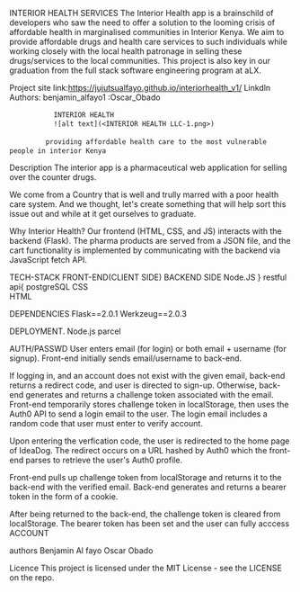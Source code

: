 INTERIOR HEALTH SERVICES
The Interior Health app is a brainschild of developers who saw the need to offer a solution to the looming crisis of affordable health in marginalised communities in Interior Kenya. We aim to provide affordable drugs and health care services to such individuals while working closely with the local health patronage in selling these drugs/services to the local communities. This project is also key in our graduation from the full stack software engineering program at aLX.

Project site link:https://jujutsualfayo.github.io/interiorhealth_v1/
Linkdln Authors: benjamin_alfayo1
               :Oscar_Obado

               INTERIOR HEALTH
               ![alt text](<INTERIOR HEALTH LLC-1.png>)

             providing affordable health care to the most vulnerable people in interior Kenya
Description
The interior app is a pharmaceutical web application for selling over the counter drugs.

We come from a Country that is well and trully marred with a poor health care system. And we thought, let's create something that will help sort this issue out and while at it get ourselves to graduate.

Why Interior Health?
Our frontend (HTML, CSS, and JS) interacts with the backend (Flask). The pharma products are served from a JSON file, and the cart functionality is implemented by communicating with the backend via JavaScript fetch API.

TECH-STACK
FRONT-END(CLIENT SIDE)             BACKEND SIDE
Node.JS                        } restful api{   postgreSQL
CSS                                 
HTML

DEPENDENCIES
Flask==2.0.1
Werkzeug==2.0.3

DEPLOYMENT.
Node.js
parcel

AUTH/PASSWD
User enters email (for login) or both email + username (for signup). Front-end initially sends email/username to back-end.

If logging in, and an account does not exist with the given email, back-end returns a redirect code, and user is directed to sign-up.
Otherwise, back-end generates and returns a challenge token associated with the email.
Front-end temporarily stores challenge token in localStorage, then uses the Auth0 API to send a login email to the user. The login email includes a random code that user must enter to verify account.

Upon entering the verfication code, the user is redirected to the home page of IdeaDog. The redirect occurs on a URL hashed by Auth0 which the front-end parses to retrieve the user's Auth0 profile.

Front-end pulls up challenge token from localStorage and returns it to the back-end with the verified email. Back-end generates and returns a bearer token in the form of a cookie.

After being returned to the back-end, the challenge token is cleared from localStorage.
The bearer token has been set and the user can fully acccess ACCOUNT

authors
Benjamin Al fayo <Jujutsualfayo>
Oscar Obado <posei-d>

Licence
This project is licensed under the MIT License - see the LICENSE on the repo.